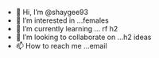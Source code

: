 - 👋 Hi, I’m @shaygee93
- 👀 I’m interested in ...females
- 🌱 I’m currently learning ... rf h2
- 💞️ I’m looking to collaborate on ...h2 ideas
- 📫 How to reach me ...email

<!---
shaygee93/shaygee93 is a ✨ special ✨ repository because its `README.md` (this file) appears on your GitHub profile.
You can click the Preview link to take a look at your changes.
--->
